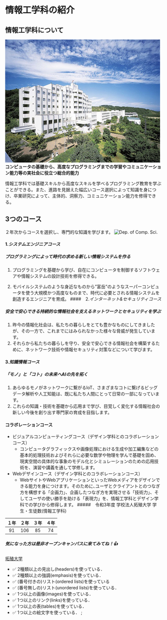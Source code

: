 # 情報工学科の紹介
<!-- Markdown記法を使って学科の紹介ページを作る -->
## 情報工学科について
![Takushoku University](hachioji.jpg "八王子国際キャンパス")
**コンピュータの基礎から、高度なプログラミングまでの学習やコミュニケーション能力等の実社会に役立つ総合的能力**

情報工学科では基礎スキルから高度なスキルを学べるプログラミング教育を学ぶことができる。また、進路を見据えた幅広いコース選択によって知識を身につけ、卒業研究によって、主体的、洞察力、コミュニケーション能力を修得できる。

## 3つのコース
２年次からコースを選択し、専門的な知識を学びます。
![Dep. of Comp. Sci.](https://feng.takushoku-u.ac.jp/albums/abm00004330.jpg "情報工学科")
#### 1.*システムエンジニアコース*
##### プログラミングによって時代の求める新しい情報システムを作る
   1. プログラミングを基礎から学び、自在にコンピュータを制御するソフトウェアや情報システムの設計技術を修得できる。

   2. モバイルシステムのような身近なものから”富岳”のようなスーパーコンピュータを使う大規模かつ高度なものまで、時代に必要とされる情報システムを創造するエンジニアを育成。
####　2.*インターネット&セキュリティコース*
##### 安全で安心できる持続的な情報社会を支えるネットワークとセキュリティを学ぶ
   1. 昨今の情報化社会は、私たちの暮らしをとても豊かなものにしてきましたが、その一方で、これまでにはみられなかった様々な脅威が発生しています。
   2. それらから私たちの暮らしを守り、安全で安心できる情報社会を構築するために、ネットワーク技術や情報セキュリティ対策などについて学びます。
#### 3.*知識情報コース*
##### 「モノ」と「コト」の未来へAIの先を拓く
   1. あらゆるモノがネットワークに繋がるIoT、さまざまなコトに繋げるビッグデータ解析や人工知能は、既に私たち人間にとって日常の一部になっています。
   2. これらの知識・技術を基礎から応用まで学び、目覚しく変化する情報社会の新しい今後を創り出す専門家の育成を目指します。
#### コラボレーションコース
- ビジュアルコンピューティングコース（デザイン学科とのコラボレーションコース）
   - コンピュータグラフィックスや画像処理における生成や加工編集などの基本的処理技術およびそれらに必要な数学や物理を学んで基礎を固め、現実空間の具体的な事象のモデル化とシミュレーションのための応用技術を、演習や講義を通して学修します。
- Webデザインコース（デザイン学科とのコラボレーションコース）
   - WebサイトやWebアプリケーションといったWebメディアをデザインできる能力を身につけます。そのために､ユーザとクライアントとのつなぎ方を構想する「企画力」、企画したつなぎ方を実現させる「技術力」、そしてユーザの使い勝手を助ける「表現力」を、情報工学科とデザイン学科での学びから修得します。
#####　令和3年度 学校法人拓殖大学 学生・生徒数(情報工学科)

|１年|２年|３年|４年|
|:---:|:---:|:---:|:---:|
| 91 | 106 | 85 | 74 |

##### 気になった方は是非オープンキャンパスに来てみてね！:+1:

[拓殖大学](http://www.takushoku-u.ac.jp "Takushoku University")

<!-- この部分より上に記述を追加して下のチェックボックスで確認する -->
- ✅ 2種類以上の見出し(headers)を使っている．
- ✅ 2種類以上の強調(emphasis)を使っている．
- ✅ (番号付きの)リスト(ordered lists)を使っている
- ✅ (番号無しの)リスト(unordered lists)を使っている．
- ✅ 1つ以上の画像(images)を使っている．
- ✅ 1つ以上のリンク(links)を使っている．
- ✅ 1つ以上の表(tables)を使っている．
- ✅ 1つ以上の絵文字を使っている．
;
